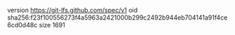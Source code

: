 version https://git-lfs.github.com/spec/v1
oid sha256:f23f100556273f4a5963a2421000b299c2492b944eb704141a91f4ce6cd0d48c
size 1691
